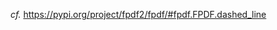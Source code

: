 _cf._ https://pypi.org/project/fpdf2/fpdf/#fpdf.FPDF.dashed_line

<script>
// Migrating Markdown doc to docstrings - cf. https://github.com/PyFPDF/fpdf2/issues/31
window.location = 'https://pypi.org/project/fpdf2/fpdf/#fpdf.FPDF.dashed_line'
</script>
